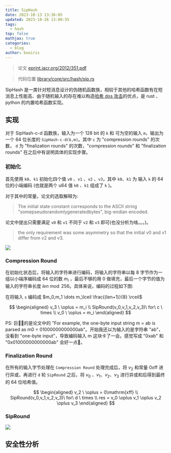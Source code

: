 ```yaml
---
title: SipHash
date: 2023-10-13 13:36:05
updated: 2023-10-26 13:09:55
tags:
  - hash
top: false
mathjax: true
categories:
  - blog
author: booiris
---
```

> 论文 [eprint.iacr.org/2012/351.pdf](https://eprint.iacr.org/2012/351.pdf)

> 代码位置 [library/core/src/hash/sip.rs](https://github.com/rust-lang/rust/blob/1.72.0/library/core/src/hash/sip.rs)

SipHash 是一类针对短消息设计的伪随机函数族，相较于其他的哈希函数有在短消息上性能高、由于随机输入的存在难以构造[哈希 dos 攻击](../todo/todo.md)的优点，是 rust 、python 的内置哈希函数实现。

## 实现

对于 SipHash-c-d 函数族，输入为一个 128 bit 的 `k` 和 可为空的输入 `m`，输出为一个 64 位长度的 `SipHash-c-d(k,m)`。其中 `c` 为 "compression rounds" 的次数， `d` 为 "finalization rounds" 的次数，"compression rounds" 和 "finalization rounds" 在之后中有说明具体的实现步骤。

### 初始化

首先使用 `k0`、`k1` 初始化四个值 `v0` 、`v1` 、`v2` 、`v3`，其中 `k0`、`k1` 为 输入 `k` 的 64 位的小端编码 (也就是两个 u64 值 `k0` 、`k1` 组成了 `k` )。

对于其中的常量，论文的选取解释为:

> The initial state constant corresponds to the ASCII string "somepseudorandomlygeneratedbytes", big-endian encoded.

论文中提出只需要满足 `v0` 和 `v1` 不同于 `v2` 和 `v3` 即可(也没分析为啥。。。)。

> the only requirement was some asymmetry so that the initial v0 and v1 differ from v2 and v3.

![](https://cdn.jsdelivr.net/gh/booiris-cdn/img/spihash1.png)

### Compression Round

在初始化状态后，将输入的字符串进行编码，将输入的字符串以每 8 字节作为一组以小端序编码成 64 位的数 $m_i$ ，最后不够的用 0 做填充，最后一个字节的值为输入的字符串长度 $len \bmod 256$。具体来说，编码的过程如下图:

在将输入 `s` 编码成 $m_0,m_1 \dots m_\lceil \frac{(len+1)}{8} \rceil$ 

$$
\begin{aligned}
v_3 \ \oplus = m_i \\
SipRound(v_0,v_1,v_2,v_3)\ for\   c \ times \\
v_0 \ \oplus = m_i 
\end{aligned}
$$

PS: 巨💩🤡的是论文中的 "For example, the one-byte input string m = ab is parsed as m0 = 01000000000000ab"。开始我还以为输入的是字符串 "ab"，没看到 "one-byte input"，导致编码输入 m 这块卡了一会。感觉写成 "0xab" 和 "0x01000000000000ab" 会好一点🤡。

### Finalization Round

在所有的输入字节处理在 `Compression Round` 处理完成后，将 $v_2$ 和常量 $0\mathrm{xff}$ 进行异或，再进行 `d` 轮 `SipRound` 之后，将 $v_0$ 、$v_1$、$v_2$、$v_3$ 进行异或和后得到最终的 64 位哈希值。

$$
\begin{aligned}
v_2 \ \oplus = 0\mathrm{xff} \\
SipRound(v_0,v_1,v_2,v_3)\ for\   d \ times \\
res = v_0 \oplus v_1 \oplus v_2 \oplus v_3
\end{aligned}
$$

### SipRound

![](https://cdn.jsdelivr.net/gh/booiris-cdn/img/spihash2.png)

## 安全性分析
